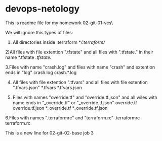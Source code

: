 # devops-netology
This is readme file for my homework 02-git-01-vcs\

We will ignore this types of files:
1) All directories inside .terraform
**/.terraform/*

2)All files with file extention ".tfstate" and all files with ".tfstate." in their name 
*.tfstate
*.tfstate.*

3.Files with name "crash.log" and files with name "crash" and extention ends in "log"
crash.log
crash.*.log

4. All files with file extention ".tfvars" and all files with file extention ".tfvars.json" 
*.tfvars
*.tfvars.json

5. Files with names "override.tf" and "override.tf.json" and all wiles with name ends in "_override.tf" or "_override.tf.json"
override.tf
override.tf.json
*_override.tf
*_override.tf.json

6.Files with names ".terraformrc" and "terraform.rc"
.terraformrc
terraform.rc

This is a new line for 02-git-02-base job 3
